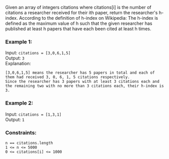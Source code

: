 Given an array of integers citations where citations[i] is the number of citations a researcher received for their ith paper, return the researcher's h-index.
According to the definition of h-index on Wikipedia: The h-index is defined as the maximum value of h such that the given researcher has published at least h papers that have each been cited at least h times.


### Example 1:
Input: `citations = [3,0,6,1,5]`  
Output: `3`  
Explanation:  
```
[3,0,6,1,5] means the researcher has 5 papers in total and each of them had received 3, 0, 6, 1, 5 citations respectively. 
Since the researcher has 3 papers with at least 3 citations each and the remaining two with no more than 3 citations each, their h-index is 3.
```

### Example 2:
Input: `citations = [1,3,1]`  
Output: `1`  
 

### Constraints:
`n == citations.length`  
`1 <= n <= 5000`  
`0 <= citations[i] <= 1000`  
